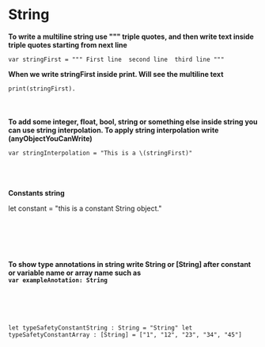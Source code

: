 #  String 


**To write a multiline string use """ triple quotes, and then write text inside triple quotes starting from next line** 


`var stringFirst = """
First line 
second line 
third line
"""`





**When we write  stringFirst  inside print. Will see the multiline text**

`print(stringFirst). `
<br />
<br />
<br />
<br />
**To add some integer, float, bool, string or something else inside string you can use  string interpolation. To apply string interpolation write \(anyObjectYouCanWrite)**

`var stringInterpolation = "This is a \(stringFirst)"`
<br />
<br />
<br />
<br />

**Constants string**

let constant = "this is a constant String object."


<br />
<br />
<br />
<br />


**To show type annotations in string write String or [String] after constant or variable name or array name such as
<br />`var exampleAnotation: String`**
<br />
<br />
<br />
<br />
<br />

`let typeSafetyConstantString : String = "String"
let typeSafetyConstantArray : [String] = ["1", "12", "23", "34", "45"]`
